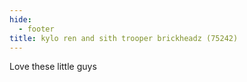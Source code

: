 ```yaml
---
hide:
  - footer
title: kylo ren and sith trooper brickheadz (75242)
---
```


Love these little guys
